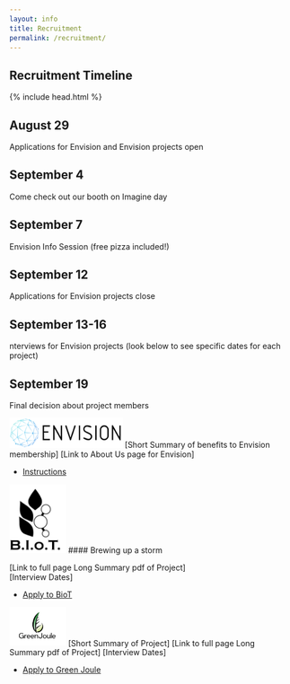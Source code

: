 ```yaml
---
layout: info
title: Recruitment
permalink: /recruitment/
---
```


## Recruitment Timeline

<!-- ***August 29***: Applications for Envision and Envision projects open
- ***September 4***: Come check out our booth on Imagine day
- ***September 7***: Envision Info Session (_free pizza included!_)
- ***September 12***: Applications for Envision projects close
- ***September 13-16***: Interviews for Envision projects (look below to see specific dates for each project)
- ***September 19***: Final decision about project members-->

<div class="timeline">
{% include head.html %} 
  <div class="container left">
    <div class="content">
      <h2>August 29</h2>
      <p>Applications for Envision and Envision projects open</p>
    </div>
  </div>
  <div class="container right">
    <div class="content">
      <h2>September 4</h2>
      <p>Come check out our booth on Imagine day</p>
    </div>
  </div>
  <div class="container left">
    <div class="content">
      <h2>September 7</h2>
      <p>Envision Info Session (free pizza included!)</p>
    </div>
  </div>
  <div class="container right">
    <div class="content">
      <h2>September 12</h2>
      <p>Applications for Envision projects close</p>
    </div>
  </div>
  <div class="container left">
    <div class="content">
      <h2>September 13-16</h2>
      <p>nterviews for Envision projects (look below to see specific dates for each project)</p>
    </div>
  </div>
  <div class="container right">
    <div class="content">
      <h2>September 19</h2>
      <p>Final decision about project members</p>
    </div>
  </div>
</div>

<img src="/assets/images/envision.png" width="40%" alt="envisionlogo">  
[Short Summary of benefits to Envision membership]  
[Link to About Us page for Envision]  
<ul class="actions">
	<li><a href="https://ubc-envision.gitbooks.io/recruitment/content/" class="button medium wide">Instructions</a></li>
</ul>

<img src="/assets/images/recruitment/biotlogo.png" width="20%" alt="biotlogo">  
#### Brewing up a storm  

[Link to full page Long Summary pdf of Project]  
[Interview Dates]  
<ul class="actions">
	<li><a href="https://ubc-envision.gitbooks.io/recruitment/content/" class="button medium wide">Apply to BioT</a></li>
</ul>


<img src="/assets/images/recruitment/GreenJouleLogo.png" width="20%" alt="greenjoulelogo">  
[Short Summary of Project]  
[Link to full page Long Summary pdf of Project]   
[Interview Dates]  
<ul class="actions">
	<li><a href="https://ubc-envision.gitbooks.io/recruitment/content/" class="button medium wide">Apply to Green Joule</a></li>
</ul>

<!--<ul class="actions">
	<li><a href="https://ubc-envision.gitbooks.io/recruitment/content/" class="button medium wide">Instructions</a></li>
</ul>-->
